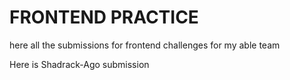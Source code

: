 # FRONTEND PRACTICE

here all the submissions for frontend challenges for my able team

Here is Shadrack-Ago submission